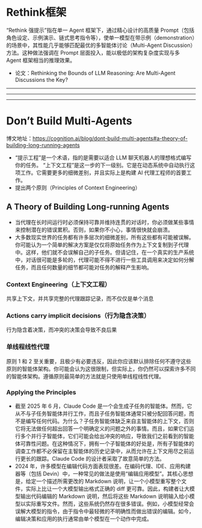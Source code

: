 # Rethink框架
“Rethink 强提示”指在单一 Agent 框架下，通过精心设计的高质量 Prompt（包括角色设定、示例演示、链式思考指令等），使单一模型在带示例（demonstration）的场景中，其性能几乎能够匹配最优的多智能体讨论（Multi-Agent Discussion）方法。这种做法强调在 Prompt 层面投入，能以极低的架构复杂度实现与多 Agent 框架相当的推理效果。

- 论文：Rethinking the Bounds of LLM Reasoning: Are Multi-Agent Discussions the Key?

---
---
---

# Don’t Build Multi-Agents
博文地址：https://cognition.ai/blog/dont-build-multi-agents#a-theory-of-building-long-running-agents

- “提示工程”是一个术语，指的是需要以适合 LLM 聊天机器人的理想格式编写你的任务。 “上下文工程”是这一步的下一级别。它是在动态系统中自动执行这项工作。它需要更多的细微差别，并且实际上是构建 AI 代理工程师的首要工作。
- 提出两个原则（Principles of Context Engineering）

## A Theory of Building Long-running Agents
- 当代理在长时间运行时必须保持可靠并维持连贯的对话时，你必须做某些事情来控制潜在的错误累积。否则，如果你不小心，事情很快就会崩溃。
- 大多数现实世界的任务都有许多层次的细微差别，所有这些都有可能被误解。你可能认为一个简单的解决方案是仅仅将原始任务作为上下文复制到子代理中。这样，他们就不会误解自己的子任务。但请记住，在一个真实的生产系统中，对话很可能是多轮的，代理可能不得不进行一些工具调用来决定如何分解任务，而且任何数量的细节都可能对任务的解释产生影响。

### Context Engineering（上下文工程）

共享上下文，并共享完整的代理跟踪记录，而不仅仅是单个消息

### Actions carry implicit decisions（行为隐含决策）

行为隐含着决策，而冲突的决策会导致不良后果

### 单线程线性代理
原则 1 和 2 至关重要，且极少有必要违反，因此你应该默认排除任何不遵守这些原则的智能体架构。你可能会认为这很限制，但实际上，你仍然可以探索许多不同的智能体架构。遵循原则最简单的方法就是只使用单线程线性代理。

### Applying the Principles
- 截至 2025 年 6 月，Claude Code 是一个会生成子任务的智能体。然而，它从不与子任务智能体并行工作，而且子任务智能体通常只被分配回答问题，而不是编写任何代码。为什么？子任务智能体缺乏来自主智能体的上下文，否则它将无法做任何超出回答一个明确定义的问题之外的事情。而且，如果它们运行多个并行子智能体，它们可能会给出冲突的响应，导致我们之前看到的智能体可靠性问题。在这种情况下，拥有一个子智能体的好处是，所有子智能体的调查工作都不必保留在主智能体的历史记录中，从而允许在上下文用尽之前运行更长的跟踪。Claude Code 的设计者采取了故意简单的方法。
- 2024 年，许多模型在编辑代码方面表现很差。在编码代理、IDE、应用构建器等（包括 Devin）中，一种常见的做法是使用“编辑应用模型”。其核心思想是，给定一个描述所需更改的 Markdown 说明，让一个小模型重写整个文件，实际上比让一个大模型输出格式正确的 diff 更可靠。因此，构建者让大模型输出代码编辑的 Markdown 说明，然后将这些 Markdown 说明输入给小模型以实际重写文件。然而，这些系统仍然存在很多错误。例如，小模型经常会误解大模型的指令，由于指令中最轻微的不明确性而做出错误的编辑。如今，编辑决策和应用的执行通常由单个模型在一个动作中完成。
